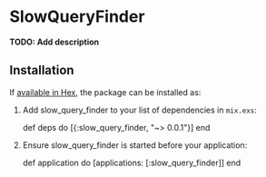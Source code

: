 # SlowQueryFinder

**TODO: Add description**

## Installation

If [available in Hex](https://hex.pm/docs/publish), the package can be installed as:

  1. Add slow_query_finder to your list of dependencies in `mix.exs`:

        def deps do
          [{:slow_query_finder, "~> 0.0.1"}]
        end

  2. Ensure slow_query_finder is started before your application:

        def application do
          [applications: [:slow_query_finder]]
        end

